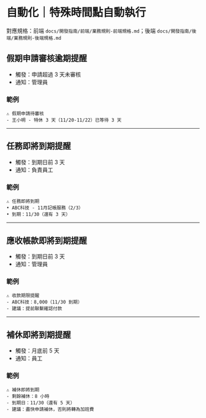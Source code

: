 # 自動化｜特殊時間點自動執行

對應規格：前端 `docs/開發指南/前端/業務規則-前端規格.md`；後端 `docs/開發指南/後端/業務規則-後端規格.md`

## 假期申請審核逾期提醒
- 觸發：申請超過 3 天未審核
- 通知：管理員

### 範例
```
⚠️ 假期申請待審核
- 王小明 - 特休 3 天（11/20-11/22）已等待 3 天
```

---

## 任務即將到期提醒
- 觸發：到期日前 3 天
- 通知：負責員工

### 範例
```
⚠️ 任務即將到期
• ABC科技 - 11月記帳服務（2/3）
• 到期：11/30（還有 3 天）
```

---

## 應收帳款即將到期提醒
- 觸發：到期日前 3 天
- 通知：管理員

### 範例
```
⚠️ 收款期限提醒
- ABC科技：8,000（11/30 到期）
- 建議：提前聯繫確認付款
```

---

## 補休即將到期提醒
- 觸發：月底前 5 天
- 通知：員工

### 範例
```
⚠️ 補休即將到期
- 剩餘補休：8 小時
- 到期日：11/30（還有 5 天）
- 建議：盡快申請補休，否則將轉為加班費
```
